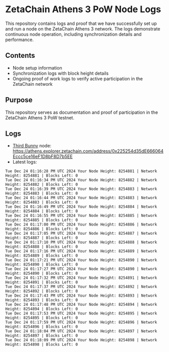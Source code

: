 # ZetaChain Athens 3 PoW Node Logs
This repository contains logs and proof that we have successfully set up and run a node on the ZetaChain Athens 3 network. The logs demonstrate continuous node operation, including synchronization details and performance.

## Contents
- Node setup information
- Synchronization logs with block height details
- Ongoing proof of work logs to verify active participation in the ZetaChain network

## Purpose
This repository serves as documentation and proof of participation in the ZetaChain Athens 3 PoW testnet.

## Logs

- [Third Bunny](https://thirdbunny.xyz/) node: https://athens.explorer.zetachain.com/address/0x225254d35dE666064Eccc5ce16eF1D8bF8D7b5EE
- Latest logs:
```
Tue Dec 24 01:16:28 PM UTC 2024 Your Node Height: 8254881 | Network Height: 8254881 | Blocks Left: 0
Tue Dec 24 01:16:34 PM UTC 2024 Your Node Height: 8254882 | Network Height: 8254882 | Blocks Left: 0
Tue Dec 24 01:16:39 PM UTC 2024 Your Node Height: 8254883 | Network Height: 8254883 | Blocks Left: 0
Tue Dec 24 01:16:44 PM UTC 2024 Your Node Height: 8254883 | Network Height: 8254883 | Blocks Left: 0
Tue Dec 24 01:16:49 PM UTC 2024 Your Node Height: 8254884 | Network Height: 8254884 | Blocks Left: 0
Tue Dec 24 01:16:55 PM UTC 2024 Your Node Height: 8254885 | Network Height: 8254885 | Blocks Left: 0
Tue Dec 24 01:17:00 PM UTC 2024 Your Node Height: 8254886 | Network Height: 8254886 | Blocks Left: 0
Tue Dec 24 01:17:05 PM UTC 2024 Your Node Height: 8254887 | Network Height: 8254887 | Blocks Left: 0
Tue Dec 24 01:17:10 PM UTC 2024 Your Node Height: 8254888 | Network Height: 8254888 | Blocks Left: 0
Tue Dec 24 01:17:16 PM UTC 2024 Your Node Height: 8254889 | Network Height: 8254889 | Blocks Left: 0
Tue Dec 24 01:17:21 PM UTC 2024 Your Node Height: 8254890 | Network Height: 8254890 | Blocks Left: 0
Tue Dec 24 01:17:27 PM UTC 2024 Your Node Height: 8254890 | Network Height: 8254890 | Blocks Left: 0
Tue Dec 24 01:17:32 PM UTC 2024 Your Node Height: 8254891 | Network Height: 8254891 | Blocks Left: 0
Tue Dec 24 01:17:37 PM UTC 2024 Your Node Height: 8254892 | Network Height: 8254892 | Blocks Left: 0
Tue Dec 24 01:17:43 PM UTC 2024 Your Node Height: 8254893 | Network Height: 8254893 | Blocks Left: 0
Tue Dec 24 01:17:48 PM UTC 2024 Your Node Height: 8254894 | Network Height: 8254894 | Blocks Left: 0
Tue Dec 24 01:17:53 PM UTC 2024 Your Node Height: 8254895 | Network Height: 8254895 | Blocks Left: 0
Tue Dec 24 01:17:59 PM UTC 2024 Your Node Height: 8254896 | Network Height: 8254896 | Blocks Left: 0
Tue Dec 24 01:18:04 PM UTC 2024 Your Node Height: 8254897 | Network Height: 8254897 | Blocks Left: 0
Tue Dec 24 01:18:09 PM UTC 2024 Your Node Height: 8254898 | Network Height: 8254898 | Blocks Left: 0
```
